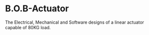 # B.O.B-Actuator
The Electrical, Mechanical and Software designs of a linear actuator capable of 80KG load.
